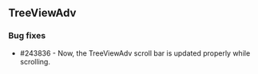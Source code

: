 ## TreeViewAdv

### Bug fixes

* \#243836 - Now, the TreeViewAdv scroll bar is updated properly while scrolling.